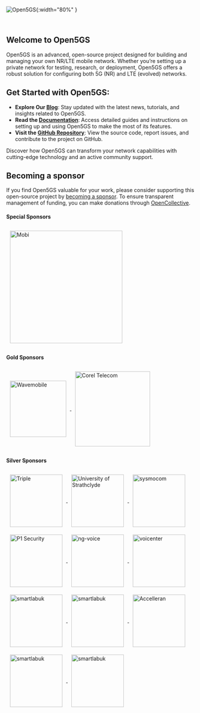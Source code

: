 <br/>

![Open5GS](https://open5gs.org/assets/img/open5gs-logo.png){:width="80%" }

<br/>

## <a name="home" />Welcome to Open5GS

Open5GS is an advanced, open-source project designed for building and managing your own NR/LTE mobile network. Whether you’re setting up a private network for testing, research, or deployment, Open5GS offers a robust solution for configuring both 5G (NR) and LTE (evolved) networks.

## Get Started with Open5GS:

- **Explore Our [Blog](https://open5gs.org/open5gs)**: Stay updated with the latest news, tutorials, and insights related to Open5GS.
- **Read the [Documentation](https://open5gs.org/open5gs/docs/)**: Access detailed guides and instructions on setting up and using Open5GS to make the most of its features.
- **Visit the [GitHub Repository](https://github.com/open5gs/open5gs)**: View the source code, report issues, and contribute to the project on GitHub.

Discover how Open5GS can transform your network capabilities with cutting-edge technology and an active community support.

## <a name="sponsors" />Becoming a sponsor

If you find Open5GS valuable for your work, please consider supporting this open-source project by [becoming a sponsor](https://github.com/sponsors/acetcom). To ensure transparent management of funding, you can make donations through [OpenCollective](https://opencollective.com/open5gs).

#### Special Sponsors
<a href="https://mobi.com/" target="_blank">
  <img src="https://open5gs.org/assets/img/mobi-open5GS.png" style="width: 300px; vertical-align: middle; margin: 10px;" alt="Mobi">
</a>

#### Gold Sponsors
<a href="http://wavemobile.com/" target="_blank">
  <img src="https://open5gs.org/assets/img/Wavemobile-Logo-Mark-RGB.png" style="width: 150px; vertical-align: middle; margin: 10px;" alt="Wavemobile">
</a>
<a href="https://www.coraltele.com/product/coral-air-converged-private-network/" target="_blank">
  <img src="https://open5gs.org/assets/img/Coral-Logo-364X272.jpg" style="width: 200px; vertical-align: middle; padding: 10px;" alt="Corel Telecom">
</a>

#### Silver Sponsors
<a href="https://www.wearetriple.com/" target="_blank">
  <img src="https://open5gs.org/assets/img/triple_logo.png" style="width: 140px; vertical-align: middle; padding: 10px;" alt="Triple">
</a>
<a href="https://sdr.eee.strath.ac.uk/" target="_blank">
  <img src="https://open5gs.org/assets/img/strath.png" style="width: 140px; vertical-align: middle; padding: 10px;" alt="University of Strathclyde">
</a>
<a href="https://sysmocom.de/" target="_blank">
  <img src="https://open5gs.org/assets/img/sysmocom-logo-only.png" style="width: 140px; vertical-align: middle; padding: 10px;" alt="sysmocom">
</a>
<a href="https://www.p1sec.com/" target="_blank">
  <img src="https://open5gs.org/assets/img/2021-logo-P1.svg" style="width: 140px; vertical-align: middle; padding: 10px;" alt="P1 Security">
</a>
<a href="https://www.ng-voice.com/" target="_blank">
  <img src="https://open5gs.org/assets/img/ng-voice-logo_color.png" style="width: 140px; vertical-align: middle; padding: 10px;" alt="ng-voice">
</a>
<a href="https://www.voicenter.com/" target="_blank">
  <img src="https://open5gs.org/assets/img/voicenter-app-logo.svg" style="width: 140px; vertical-align: middle; padding: 10px;" alt="voicenter">
</a>
<a href="https://www.rakwireless.com/en-us/5g" target="_blank">
  <img src="https://open5gs.org/assets/img/RAK-rgb.svg" style="width: 140px; vertical-align: middle; padding: 10px;" alt="smartlabuk">
</a>
<a href="https://virtuser.com/" target="_blank">
  <img src="https://open5gs.org/assets/img/Virtuser-logo-3@4x-8.png" style="width: 140px; vertical-align: middle; padding: 10px;" alt="smartlabuk">
</a>
<a href="https://www.accelleran.com" target="_blank">
  <img src="https://open5gs.org/assets/img/Accelleran_NewLogo_NoBaseline.jpg" style="width: 140px; vertical-align: middle; padding: 10px;" alt="Accelleran">
</a>
<a href="https://kontron-slovenia.com/solutions/mobile-private-newtorks/mpn-professional-services/" target="_blank">
  <img src="https://open5gs.org/assets/img/kontron_Logo-RGB-2C.png" style="width: 140px; vertical-align: middle; padding: 10px;" alt="smartlabuk">
</a>
<a href="https://limitlessmobile.com/" target="_blank">
  <img src="https://open5gs.org/assets/img/limitless-logo.png" style="width: 140px; vertical-align: middle; padding: 10px;" alt="smartlabuk">
</a>
